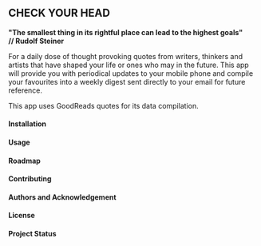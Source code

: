 ## CHECK YOUR HEAD

**"The smallest thing in its rightful place can lead to the highest goals"  
// Rudolf Steiner**  

For a daily dose of thought provoking quotes from writers, thinkers and artists that have shaped your life or ones who may in the future. This app will provide you with periodical updates to your mobile phone and compile your favourites into a weekly digest sent directly to your email for future reference.  

This app uses GoodReads quotes for its data compilation.

#### Installation

#### Usage

#### Roadmap

#### Contributing

#### Authors and Acknowledgement

#### License

#### Project Status